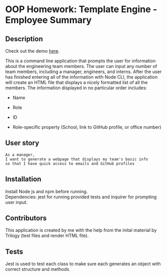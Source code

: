 # OOP Homework: Template Engine - Employee Summary

## Description

Check out the demo [here](https://www.youtube.com/watch?v=mgobiGCxkQ4&feature=youtu.be&ab_channel=UyenNguyen).

This is a command line application that prompts the user for information about the engineering team members. The user can input any number of team members, including a manager, engineers, and interns. After the user has finished entering all of the information with Node CLI, the application will create an HTML file that displays a nicely formatted list of all the members. The information displayed in no particular order includes: 

  * Name

  * Role

  * ID

  * Role-specific property (School, link to GitHub profile, or office number)

## User story

```
As a manager,
I want to generate a webpage that displays my team's basic info
so that I have quick access to emails and GitHub profiles

```

## Installation

Install Node js and npm before running.
<br>Dependencies: jest for running provided tests and inquirer for prompting user input.

## Contributors
This application is created by me with the help from the inital material by Trilogy (test files and render HTML file).

## Tests
Jest is used to test each class to make sure each generates an object with correct structure and methods.